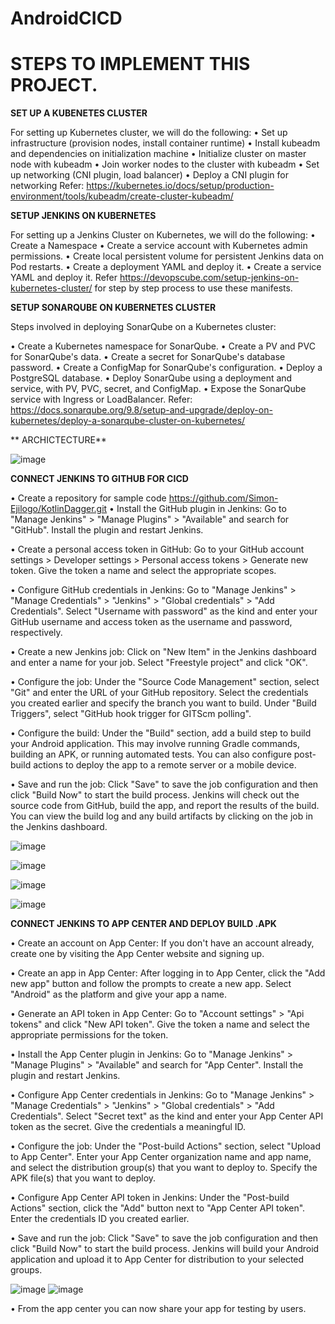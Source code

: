 # AndroidCICD

# STEPS TO IMPLEMENT THIS PROJECT.

**SET UP A KUBENETES CLUSTER**

For setting up Kubernetes cluster, we will do the following:
•	Set up infrastructure (provision nodes, install container runtime)
•	Install kubeadm and dependencies on initialization machine
•	Initialize cluster on master node with kubeadm
•	Join worker nodes to the cluster with kubeadm
•	Set up networking (CNI plugin, load balancer)
•	Deploy a CNI plugin for networking
Refer: https://kubernetes.io/docs/setup/production-environment/tools/kubeadm/create-cluster-kubeadm/



**SETUP JENKINS ON KUBERNETES**

For setting up a Jenkins Cluster on Kubernetes, we will do the following:
•	Create a Namespace
•	Create a service account with Kubernetes admin permissions.
•	Create local persistent volume for persistent Jenkins data on Pod restarts.
•	Create a deployment YAML and deploy it.
•	Create a service YAML and deploy it.
Refer https://devopscube.com/setup-jenkins-on-kubernetes-cluster/ for step by step process to use these manifests.


**SETUP SONARQUBE ON KUBERNETES CLUSTER**

Steps involved in deploying SonarQube on a Kubernetes cluster:

•	Create a Kubernetes namespace for SonarQube.
•	Create a PV and PVC for SonarQube's data.
•	Create a secret for SonarQube's database password.
•	Create a ConfigMap for SonarQube's configuration.
•	Deploy a PostgreSQL database.
•	Deploy SonarQube using a deployment and service, with PV, PVC, secret, and ConfigMap.
•	Expose the SonarQube service with Ingress or LoadBalancer.
Refer: https://docs.sonarqube.org/9.8/setup-and-upgrade/deploy-on-kubernetes/deploy-a-sonarqube-cluster-on-kubernetes/

   ** ARCHICTECTURE**


![image](https://user-images.githubusercontent.com/51275106/233449355-7af5cff2-4309-4479-8979-9a475db7f825.png)


**CONNECT JENKINS TO GITHUB FOR CICD**

•	Create a repository for sample code
https://github.com/Simon-Ejilogo/KotlinDagger.git
•	Install the GitHub plugin in Jenkins: Go to "Manage Jenkins" > "Manage Plugins" > "Available" and search for "GitHub". Install the plugin and restart Jenkins.

•	Create a personal access token in GitHub: Go to your GitHub account settings > Developer settings > Personal access tokens > Generate new token. Give the token a name and select the appropriate scopes.

•	Configure GitHub credentials in Jenkins: Go to "Manage Jenkins" > "Manage Credentials" > "Jenkins" > "Global credentials" > "Add Credentials". Select "Username with password" as the kind and enter your GitHub username and access token as the username and password, respectively.

•	Create a new Jenkins job: Click on "New Item" in the Jenkins dashboard and enter a name for your job. Select "Freestyle project" and click "OK".

•	Configure the job: Under the "Source Code Management" section, select "Git" and enter the URL of your GitHub repository. Select the credentials you created earlier and specify the branch you want to build. Under "Build Triggers", select "GitHub hook trigger for GITScm polling".

•	Configure the build: Under the "Build" section, add a build step to build your Android application. This may involve running Gradle commands, building an APK, or running automated tests. You can also configure post-build actions to deploy the app to a remote server or a mobile device.

•	Save and run the job: Click "Save" to save the job configuration and then click "Build Now" to start the build process. Jenkins will check out the source code from GitHub, build the app, and report the results of the build. You can view the build log and any build artifacts by clicking on the job in the Jenkins dashboard.

 ![image](https://user-images.githubusercontent.com/51275106/233449432-2afa4f47-7897-4f20-96be-92c006ca0c8e.png)

![image](https://user-images.githubusercontent.com/51275106/233449484-2820ae62-55ff-4e34-816b-b0bda267a6f4.png)

 ![image](https://user-images.githubusercontent.com/51275106/233449539-d62eac16-8dc4-4b1d-a3d3-3724e32377e9.png)

 ![image](https://user-images.githubusercontent.com/51275106/233449597-6ee7c4df-9d71-4a95-b019-64b656f28011.png)


**CONNECT JENKINS TO APP CENTER AND DEPLOY BUILD .APK**

•	Create an account on App Center: If you don't have an account already, create one by visiting the App Center website and signing up.

•	Create an app in App Center: After logging in to App Center, click the "Add new app" button and follow the prompts to create a new app. Select "Android" as the platform and give your app a name.

•	Generate an API token in App Center: Go to "Account settings" > "Api tokens" and click "New API token". Give the token a name and select the appropriate permissions for the token.

•	Install the App Center plugin in Jenkins: Go to "Manage Jenkins" > "Manage Plugins" > "Available" and search for "App Center". Install the plugin and restart Jenkins.

•	Configure App Center credentials in Jenkins: Go to "Manage Jenkins" > "Manage Credentials" > "Jenkins" > "Global credentials" > "Add Credentials". Select "Secret text" as the kind and enter your App Center API token as the secret. Give the credentials a meaningful ID.

•	Configure the job: Under the "Post-build Actions" section, select "Upload to App Center". Enter your App Center organization name and app name, and select the distribution group(s) that you want to deploy to. Specify the APK file(s) that you want to deploy.

•	Configure App Center API token in Jenkins: Under the "Post-build Actions" section, click the "Add" button next to "App Center API token". Enter the credentials ID you created earlier.

•	Save and run the job: Click "Save" to save the job configuration and then click "Build Now" to start the build process. Jenkins will build your Android application and upload it to App Center for distribution to your selected groups.

![image](https://user-images.githubusercontent.com/51275106/233449684-031f558a-f80f-45ad-8999-8d793b0b1cef.png)
![image](https://user-images.githubusercontent.com/51275106/233449753-a7994b72-2137-4702-b985-bb3dd0117b18.png)

•	From the app center you can now share your app for testing by users.
